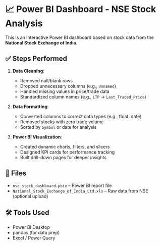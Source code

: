 # 📈 Power BI Dashboard - NSE Stock Analysis

This is an interactive Power BI dashboard based on stock data from the **National Stock Exchange of India**.

## ✅ Steps Performed

1. **Data Cleaning**:
   - Removed null/blank rows
   - Dropped unnecessary columns (e.g., `Unnamed`)
   - Handled missing values in price/trade data
   - Standardized column names (e.g., `LTP` → `Last_Traded_Price`)

2. **Data Formatting**:
   - Converted columns to correct data types (e.g., float, date)
   - Removed stocks with zero trade volume
   - Sorted by `Symbol` or date for analysis

3. **Power BI Visualization**:
   - Created dynamic charts, filters, and slicers
   - Designed KPI cards for performance tracking
   - Built drill-down pages for deeper insights

## 📁 Files

- `nse_stock_dashboard.pbix` – Power BI report file
- `National_Stock_Exchange_of_India_Ltd.xls` – Raw data from NSE (optional upload)

## 🛠 Tools Used
- Power BI Desktop
- pandas (for data prep)
- Excel / Power Query
